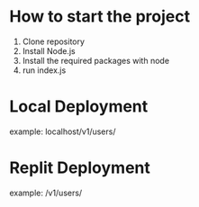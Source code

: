 # How to start the project

1. Clone repository
2. Install Node.js
3. Install the required packages with node
4. run index.js

# Local Deployment
example: localhost/v1/users/

# Replit Deployment
example: <your-replit-dev>/v1/users/
